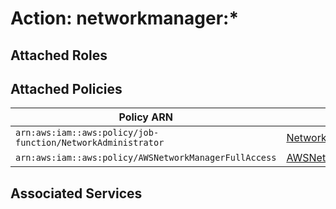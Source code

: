 # Action: networkmanager:*

## Attached Roles

## Attached Policies

| Policy ARN | Policy Name |
|------------|-------------|
| `arn:aws:iam::aws:policy/job-function/NetworkAdministrator` | [NetworkAdministrator](../policies.md#networkadministrator) |
| `arn:aws:iam::aws:policy/AWSNetworkManagerFullAccess` | [AWSNetworkManagerFullAccess](../policies.md#awsnetworkmanagerfullaccess) |

## Associated Services

